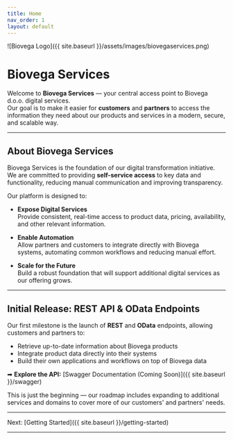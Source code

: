 ```yaml
---
title: Home
nav_order: 1
layout: default
---
```


![Biovega Logo]({{ site.baseurl }}/assets/images/biovegaservices.png)

# Biovega Services

Welcome to **Biovega Services** — your central access point to Biovega d.o.o. digital services.  
Our goal is to make it easier for **customers** and **partners** to access the information they need about our products and services in a modern, secure, and scalable way.

---

## About Biovega Services

Biovega Services is the foundation of our digital transformation initiative.  
We are committed to providing **self-service access** to key data and functionality, reducing manual communication and improving transparency.

Our platform is designed to:

- **Expose Digital Services**  
  Provide consistent, real-time access to product data, pricing, availability, and other relevant information.

- **Enable Automation**  
  Allow partners and customers to integrate directly with Biovega systems, automating common workflows and reducing manual effort.

- **Scale for the Future**  
  Build a robust foundation that will support additional digital services as our offering grows.

---

## Initial Release: REST API & OData Endpoints

Our first milestone is the launch of **REST** and **OData** endpoints, allowing customers and partners to:

- Retrieve up-to-date information about Biovega products  
- Integrate product data directly into their systems  
- Build their own applications and workflows on top of Biovega data  

➡ **Explore the API:** [Swagger Documentation (Coming Soon)]({{ site.baseurl }}/swagger)

This is just the beginning — our roadmap includes expanding to additional services and domains to cover more of our customers' and partners' needs.

---

Next: [Getting Started]({{ site.baseurl }}/getting-started)

---
